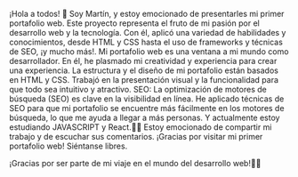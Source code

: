 ¡Hola a todos! 👋 Soy Martín, y estoy emocionado de presentarles mi primer portafolio web. Este proyecto representa el fruto de mi pasión por el desarrollo web y la tecnología. Con él, aplicó una variedad de habilidades y conocimientos, desde HTML y CSS hasta el uso de frameworks y técnicas de SEO, ¡y mucho más!.
Mi portafolio web es una ventana a mi mundo como desarrollador. En él, he plasmado mi creatividad y experiencia para crear una experiencia. La estructura y el diseño de mi portafolio están basados ​​en HTML y CSS. Trabajó en la presentación visual y la funcionalidad para que todo sea intuitivo y atractivo.
SEO: La optimización de motores de búsqueda (SEO) es clave en la visibilidad en línea. He aplicado técnicas de SEO para que mi portafolio se encuentre más fácilmente en los motores de búsqueda, lo que me ayuda a llegar a más personas. Y actualmente estoy estudiando JAVASCRIPT  y React.💾💫
Estoy emocionado de compartir mi trabajo y de escuchar sus comentarios. ¡Gracias por visitar mi primer portafolio web! Siéntanse libres.

¡Gracias por ser parte de mi viaje en el mundo del desarrollo web!🚀🦝
